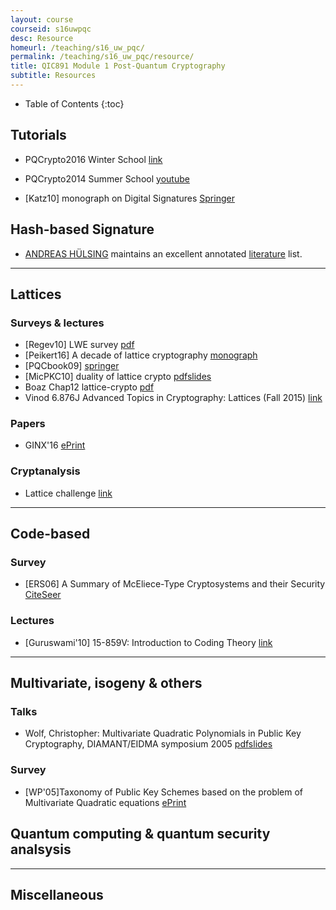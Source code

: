 ```yaml
---
layout: course
courseid: s16uwpqc
desc: Resource
homeurl: /teaching/s16_uw_pqc/
permalink: /teaching/s16_uw_pqc/resource/
title: QIC891 Module 1 Post-Quantum Cryptography
subtitle: Resources
--- 
```


* Table of Contents
{:toc}

## Tutorials

*   <a id="sec-3-0-1" name="sec-3-0-1"></a>PQCrypto2016 Winter School [link](https://pqcrypto2016.jp/winter/)  

*   <a id="sec-3-0-2" name="sec-3-0-2"></a>PQCrypto2014 Summer School [youtube](https://www.youtube.com/playlist?list=PLBRgytHojT9ahsYZQ5FyCY_UO6tWz8FVA)  

*   <a id="sec-3-0-3" name="sec-3-0-3"></a>[Katz10] monograph on Digital Signatures [Springer](http://link.springer.com/book/10.1007/978-0-387-27712-7)  

## Hash-based Signature

*   [ANDREAS HÜLSING](https://huelsing.wordpress.com/) maintains an excellent annotated [literature](https://huelsing.wordpress.com/hash-based-signature-schemes/literature/) list. 

* * * 

## Lattices

### Surveys & lectures

*   [Regev10] LWE
    survey [pdf](http://www.cims.nyu.edu/~regev/papers/lwesurvey.pdf)
*   [Peikert16] A decade of lattice cryptography [monograph](http://web.eecs.umich.edu/~cpeikert/pubs/lattice-survey.pdf)
*   [PQCbook09] [springer](http://link.springer.com/book/10.1007/978-3-540-88702-7)
*   [MicPKC10] duality of lattice crypto [pdfslides](https://cseweb.ucsd.edu/~daniele/papers/DualitySlides.pdf)
*   Boaz Chap12 lattice-crypto [pdf](http://www.boazbarak.org/cs127/chap12_lattices.pdf)
*   Vinod 6.876J Advanced Topics in Cryptography: Lattices (Fall 2015) [link](http://people.csail.mit.edu/vinodv/6876-Fall2015/index.html)

### Papers

*   GINX'16 [ePrint](https://eprint.iacr.org/2014/283)  

### Cryptanalysis

*   Lattice challenge [link](http://www.latticechallenge.org/)  

* * *



## Code-based

### Survey

*   [ERS06] A Summary of McEliece-Type Cryptosystems and their Security [CiteSeer](http://citeseerx.ist.psu.edu/viewdoc/summary?doi=10.1.1.77.7777)

### Lectures

*   [Guruswami'10] 15-859V: Introduction to Coding Theory [link](http://www.cs.cmu.edu/~venkatg/teaching/codingtheory/)

- - -

## Multivariate, isogeny & others

### Talks

*   Wolf, Christopher: Multivariate Quadratic Polynomials in Public Key Cryptography, DIAMANT/EIDMA symposium 2005 [pdfslides](http://www.win.tue.nl/diamant/symposium05/abstracts/wolf.pdf)

### Survey

*   [WP'05]Taxonomy of Public Key Schemes based on the problem of Multivariate Quadratic equations [ePrint](http://eprint.iacr.org/2005/077)

## Quantum computing & quantum security analsysis


* * *

## Miscellaneous
